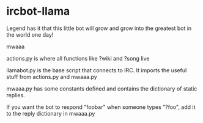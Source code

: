 # ircbot-llama
Legend has it that this little bot will grow and grow into the greatest bot in the world one day!

mwaaa

actions.py is where all functions like ?wiki and ?song live

llamabot.py is the base script that connects to IRC. It imports the useful stuff from actions.py and mwaaa.py

mwaaa.py has some constants defined and contains the dictionary of static replies. 

If you want the bot to respond "foobar" when someone types "?foo", add it to the reply dictionary in mwaaa.py
